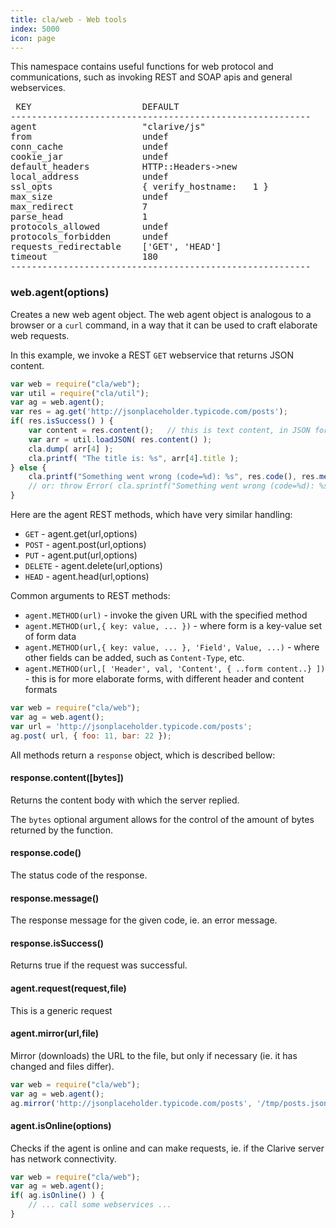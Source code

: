 ```yaml
---
title: cla/web - Web tools
index: 5000
icon: page
---
```


This namespace contains useful functions
for web protocol and communications, such 
as invoking REST and SOAP apis and general 
webservices.

<pre>
 KEY                     DEFAULT
---------------------------------------------------------
agent                    "clarive/js"
from                     undef
conn_cache               undef
cookie_jar               undef
default_headers          HTTP::Headers->new
local_address            undef
ssl_opts                 { verify_hostname:   1 }
max_size                 undef
max_redirect             7
parse_head               1
protocols_allowed        undef
protocols_forbidden      undef
requests_redirectable    ['GET', 'HEAD']
timeout                  180
---------------------------------------------------------
</pre>

### web.agent(options) 

Creates a new web agent object. 
The web agent object is analogous to a browser 
or a `curl` command, in a way that it can be used to craft 
elaborate web requests.

In this example, we invoke a REST `GET` webservice
that returns JSON content. 

```javascript
var web = require("cla/web");
var util = require("cla/util");
var ag = web.agent();
var res = ag.get('http://jsonplaceholder.typicode.com/posts');
if( res.isSuccess() ) {
    var content = res.content();   // this is text content, in JSON format
    var arr = util.loadJSON( res.content() );
    cla.dump( arr[4] );
    cla.printf( "The title is: %s", arr[4].title );
} else {
    cla.printf("Something went wrong (code=%d): %s", res.code(), res.message() );
    // or: throw Error( cla.sprintf("Something went wrong (code=%d): %s", res.code(), res.message() ) );
}
```

Here are the agent REST methods, which have very similar handling:

- `GET` - agent.get(url,options)
- `POST` - agent.post(url,options)
- `PUT` - agent.put(url,options)
- `DELETE` - agent.delete(url,options)
- `HEAD` - agent.head(url,options)

Common arguments to REST methods:

- `agent.METHOD(url)` - invoke the given URL with the specified method
- `agent.METHOD(url,{ key: value, ... })` - where form is a key-value set of form data
- `agent.METHOD(url,{ key: value, ... }, 'Field', Value, ...)` - where other fields can be added, such
as `Content-Type`, etc.
- `agent.METHOD(url,[ 'Header', val, 'Content', { ..form content..} ])` - this is for more elaborate forms, 
with different header and content formats

```javascript
var web = require("cla/web");
var ag = web.agent();
var url = 'http://jsonplaceholder.typicode.com/posts';
ag.post( url, { foo: 11, bar: 22 });
```

All methods return a `response` object, which is described bellow:

#### response.content([bytes])

Returns the content body with which the server replied.

The `bytes` optional argument allows for the control of the amount of
bytes returned by the function.

#### response.code()

The status code of the response.

#### response.message()

The response message for the given code, ie. an error message. 

#### response.isSuccess()

Returns true if the request was successful. 

#### agent.request(request,file)

This is a generic request 

#### agent.mirror(url,file)

Mirror (downloads) the URL to the file, but only
if necessary (ie. it has changed and files differ).

```javascript
var web = require("cla/web");
var ag = web.agent();
ag.mirror('http://jsonplaceholder.typicode.com/posts', '/tmp/posts.json');
```

#### agent.isOnline(options)

Checks if the agent is online and can make requests, ie. if 
the Clarive server has network connectivity.

```javascript
var web = require("cla/web");
var ag = web.agent();
if( ag.isOnline() ) {
    // ... call some webservices ...
}
```

